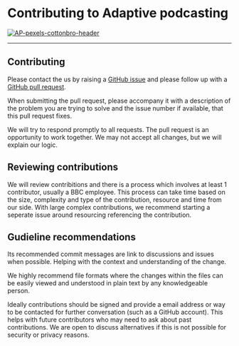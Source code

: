 # Contributing to Adaptive podcasting

[![AP-pexels-cottonbro-header](https://user-images.githubusercontent.com/1649922/188454404-9395c73b-fef2-4f41-b1b9-45e16b8082aa.jpg)](
https://github.com/bbc/adaptivepodcasting)

---

## Contributing

Please contact the us by raising a [GitHub issue](issues/new) and please follow up with a [GitHub pull request](https://github.com/bbc/adaptivepodcasting/pulls).

When submitting the pull request, please accompany it with a description of the problem you are trying to solve and the issue number if available, that this pull request fixes.

We will try to respond promptly to all requests. The pull request is an opportunity to work together. We may not accept all changes, but we will explain our logic.

## Reviewing contributions

We will review contribitions and there is a process which involves at least 1 contributor, usually a BBC employee. This process can take time based on the size, complexity and type of the contribution, resource and time from our side. With large complex contributions, we recommend starting a seperate issue around resourcing referencing the contribution.

## Gudieline recommendations

Its recommended commit messages are link to discussions and issues when possible. Helping with the context and understanding of the change.

We highly recommend file formats where the changes within the files can be easily viewed and understood in plain text by any knowledgeable person.

Ideally contributions should be signed and provide a email address or way to be contacted for further conversation (such as a GitHub account). This helps with future contributors who may need to ask about past contributions.
We are open to discuss alternatives if this is not possible for security or privacy reasons.